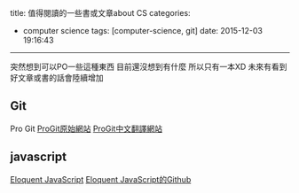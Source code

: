 title: 值得閱讀的一些書或文章about CS
categories:
  - computer science
tags: [computer-science, git]
date: 2015-12-03 19:16:43
---
突然想到可以PO一些這種東西
目前還沒想到有什麼
所以只有一本XD
未來有看到好文章或書的話會陸續增加
<!-- more -->
<!-- toc -->

## Git
Pro Git
[ProGit原始網站](https://git-scm.com/book)
[ProGit中文翻譯網站](http://iissnan.com/progit/index.zh-tw.html)

## javascript
[Eloquent JavaScript](http://eloquentjavascript.net/)
[Eloquent JavaScript的Github](https://github.com/marijnh/Eloquent-JavaScript)

